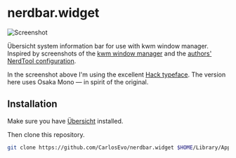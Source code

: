 # nerdbar.widget

![Screenshot](screenshot.png)

Übersicht system information bar for use with kwm window manager. Inspired by screenshots of the [kwm window manager](https://github.com/koekeishiya/kwm) and the [authors' NerdTool configuration](https://github.com/koekeishiya/kwm/issues/8#issuecomment-166608067).

In the screenshot above I'm using the excellent [Hack typeface](https://github.com/chrissimpkins/hack). The version here uses Osaka Mono — in spirit of the original.

## Installation

Make sure you have [Übersicht](http://tracesof.net/uebersicht/) installed.

Then clone this repository.

```bash
git clone https://github.com/CarlosEvo/nerdbar.widget $HOME/Library/Application\ Support/Übersicht/widgets/nerdbar.widget
```
